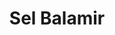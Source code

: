 ---
title: "Sel Balamir"
summary: "Vocalist, guitarist and producer from Manchester , a member of"
image: "sel-balamir.jpg"
apple_music_artist_url: "https://music.apple.com/gb/artist/sel-balamir/35316471"
---
